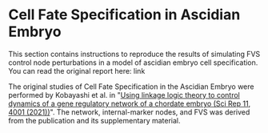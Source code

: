 # Cell Fate Specification in Ascidian Embryo


This section contains instructions to reproduce the results of simulating FVS control node perturbations in a model of ascidian embryo cell specification. You can read the original report here: link


The original studies of Cell Fate Specification in the Ascidian Embryo were performed by Kobayashi et al. in "[Using linkage logic theory to control dynamics of a gene regulatory network of a chordate embryo (Sci Rep 11, 4001 (2021))](https://www.nature.com/articles/s41598-021-83045-y)". The network, internal-marker nodes, and FVS was derived from the publication and its supplementary material. 
